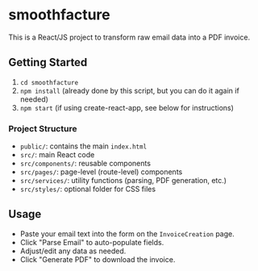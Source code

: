 # smoothfacture

This is a React/JS project to transform raw email data into a PDF invoice.

## Getting Started

1. `cd smoothfacture`
2. `npm install` (already done by this script, but you can do it again if needed)
3. `npm start` (if using create-react-app, see below for instructions)

### Project Structure

- `public/`: contains the main `index.html`
- `src/`: main React code
- `src/components/`: reusable components
- `src/pages/`: page-level (route-level) components
- `src/services/`: utility functions (parsing, PDF generation, etc.)
- `src/styles/`: optional folder for CSS files

## Usage

- Paste your email text into the form on the `InvoiceCreation` page.
- Click "Parse Email" to auto-populate fields.
- Adjust/edit any data as needed.
- Click "Generate PDF" to download the invoice.

